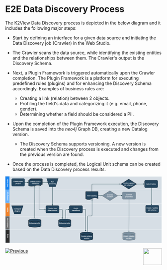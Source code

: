<web>

# E2E Data Discovery Process

The K2View Data Discovery process is depicted in the below diagram and it includes the following major steps:

* Start by defining an interface for a given data source and initiating the Data Discovery job (Crawler) in the Web Studio.
* The Crawler scans the data source, while identifying the existing entities and the relationships between them. The Crawler's output is the Discovery Schema.
* Next, a Plugin Framework is triggered automatically upon the Crawler completion. The Plugin Framework is a platform for executing predefined rules (plugins) and for enhancing the Discovery Schema accordingly. Examples of business rules are: 
  * Creating a link (relation) between 2 objects.
  * Profiling the field's data and categorizing it (e.g. email, phone, gender).
  * Determining whether a field should be considered a PII.


* Upon the completion of the Plugin Framework execution, the Discovery Schema is saved into the *neo4j* Graph DB, creating a new Catalog version. 

  * The Discovery Schema supports versioning. A new version is created when the Discovery process is executed and changes from the previous version are found.
* Once the process is completed, the Logical Unit schema can be created based on the Data Discovery process results.

![](images/DiscoveryE2E.png)



[![Previous](/articles/images/Previous.png)](02_catalog_vocabulary.md)[<img align="right" width="60" height="54" src="/articles/images/Next.png">](04_plugin_framework.md) 

</web>
